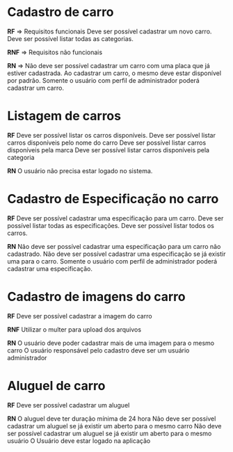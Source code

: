 # Cadastro de carro

**RF** => Requisitos funcionais
Deve ser possível cadastrar um novo carro.
Deve ser possível listar todas as categorias.

**RNF** => Requisitos não funcionais

**RN** =>
Não deve ser possível cadastrar um carro com uma placa que já estiver cadastrada.
Ao cadastrar um carro, o mesmo deve estar disponível por padrão.
Somente o usuário com perfil de administrador poderá cadastrar um carro.

# Listagem de carros

**RF**
Deve ser possível listar os carros disponíveis.
Deve ser possível listar carros disponíveis pelo nome do carro
Deve ser possível listar carros disponíveis pela marca
Deve ser possível listar carros disponíveis pela categoria

**RN**
O usuário não precisa estar logado no sistema.

# Cadastro de Especificação no carro

**RF**
Deve ser possível cadastrar uma especificação para um carro.
Deve ser possível listar todas as especificações.
Deve ser possível listar todos os carros.

**RN**
Não deve ser possível cadastrar uma especificação para um carro não cadastrado.
Não deve ser possível cadastrar uma especificação se já existir uma para o carro.
Somente o usuário com perfil de administrador poderá cadastrar uma especificação.

# Cadastro de imagens do carro

**RF**
Deve ser possível cadastrar a imagem do carro

**RNF**
Utilizar o multer para upload dos arquivos

**RN**
O usuário deve poder cadastrar mais de uma imagem para o mesmo carro
O usuário responsável pelo cadastro deve ser um usuário administrador

# Aluguel de carro

**RF**
Deve ser possível cadastrar um aluguel

**RN**
O aluguel deve ter duração mínima de 24 hora
Não deve ser possível cadastrar um aluguel se já existir um aberto para o mesmo carro
Não deve ser possível cadastrar um aluguel se já existir um aberto para o mesmo usuário
O Usuário deve estar logado na aplicação
